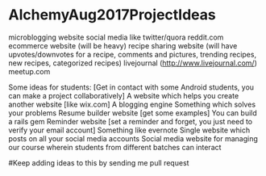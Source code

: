 # AlchemyAug2017ProjectIdeas

microblogging website
social media like twitter/quora
reddit.com
ecommerce website (will be heavy)
recipe sharing website (will have upvotes/downvotes for a recipe, comments and pictures, trending recipes, new recipes, categorized recipes)
livejournal (http://www.livejournal.com/)
meetup.com



Some ideas for students:
[Get in contact with some Android students, you can make a project collaboratively]
A website which helps you create another website [like wix.com]
A blogging engine
Something which solves your problems
Resume builder website [get some examples]
You can build a rails gem
Reminder website [set a reminder and forget, you just need to verify your email account]
Something like evernote
Single website which posts on all your social media accounts
Social media website for managing our course wherein students from different batches can interact

#Keep adding ideas to this by sending me  pull request
